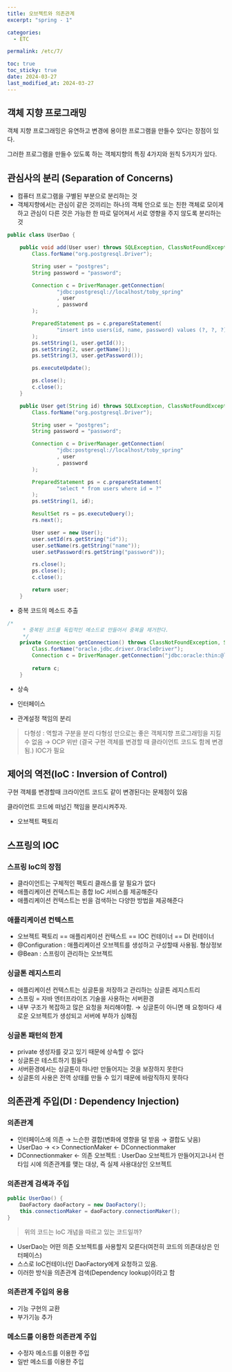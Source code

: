 ```yaml
---
title: 오브젝트와 의존관계
excerpt: "spring - 1"

categories:
  - ETC

permalink: /etc/7/

toc: true
toc_sticky: true
date: 2024-03-27
last_modified_at: 2024-03-27
---
```


## 객체 지향 프로그래밍

객체 지향 프로그래밍은 유연하고 변경에 용이한 프로그램을 만들수 있다는 장점이 있다.

그러한 프로그램을 만들수 있도록 하는 객체지향의 특징 4가지와 원칙 5가지가 있다.

## 관심사의 분리 (Separation of Concerns)

- 컴퓨터 프로그램을 구별된 부분으로 분리하는 것
- 객체지향에서는 관심이 같은 것끼리는 하나의 객체 안으로 또는 친한 객체로 모이게 하고 관심이 다른 것은 가능한 한 따로 덜어져서 서로 영향을 주지 않도록 분리하는 것

```java
public class UserDao {

    public void add(User user) throws SQLException, ClassNotFoundException {
        Class.forName("org.postgresql.Driver");

        String user = "postgres";
        String password = "password";

        Connection c = DriverManager.getConnection(
                "jdbc:postgresql://localhost/toby_spring"
                , user
                , password
        );

        PreparedStatement ps = c.prepareStatement(
                "insert into users(id, name, password) values (?, ?, ?)"
        );
        ps.setString(1, user.getId());
        ps.setString(2, user.getName());
        ps.setString(3, user.getPassword());

        ps.executeUpdate();

        ps.close();
        c.close();
    }

    public User get(String id) throws SQLException, ClassNotFoundException {
        Class.forName("org.postgresql.Driver");

        String user = "postgres";
        String password = "password";

        Connection c = DriverManager.getConnection(
                "jdbc:postgresql://localhost/toby_spring"
                , user
                , password
        );

        PreparedStatement ps = c.prepareStatement(
                "select * from users where id = ?"
        );
        ps.setString(1, id);

        ResultSet rs = ps.executeQuery();
        rs.next();

        User user = new User();
        user.setId(rs.getString("id"));
        user.setName(rs.getString("name"));
        user.setPassword(rs.getString("password"));

        rs.close();
        ps.close();
        c.close();

        return user;
    }    
```

- 중복 코드의 메소드 추출

```java
/*
     * 중복된 코드를 독립적인 메소드로 만들어서 중복을 제거한다.
     */
    private Connection getConnection() throws ClassNotFoundException, SQLException {
        Class.forName("oracle.jdbc.driver.OracleDriver");
        Connection c = DriverManager.getConnection("jdbc:oracle:thin:@localhost:1521:testDB" , "otep", "otep");
        
        return c;
    }
```

- 상속

- 인터페이스
- 관계설정 책임의 분리

> 다형성 : 역할과 구분을 분리
다형성 만으로는 좋은 객체지향 프로그래밍을 지킬 수 없음 → OCP 위반 (결국 구현 객체를 변경할 때 클라이언트 코드도 함께 변경됨.)
IOC가 필요
> 

## 제어의 역전(IoC : Inversion of Control)

구현 객체를 변경할때 크라이언트 코드도 같이 변경된다는 문제점이 있음

클라이언트 코드에 떠넘긴 책임을 분리시켜주자.

- 오브젝트 팩토리

## 스프링의 IOC

### 스프링 IoC의 장점

- 클라이언트는 구체적인 팩토리 클래스를 알 필요가 없다
- 애플리케이션 컨텍스트는 종합 IoC 서비스를 제공해준다
- 애플리케이션 컨텍스트는 빈을 검색하는 다양한 방법을 제공해준다

### 애플리케이션 컨텍스트

- 오브젝트 팩토리 == 애플리케이션 컨텍스트 == IOC 컨테이너 == DI 컨테이너
- @Configuration : 애플리케이션 오브젝트를 생성하고 구성할때 사용됨. 형상정보
- @Bean : 스프링이 관리하는 오브젝트

### 싱글톤 레지스트리

- 애플리케이션 컨텍스트는 싱글톤을 저장하고 관리하는 싱글톤 레지스트리
- 스프링 = 자바 엔터프라이즈 기술을 사용하는 서버환경
- 내부 구조가 복잡하고 많은 요청을 처리해야함. → 싱글톤이 아니면 매 요청마다 새로운 오브젝트가 생성되고 서버에 부하가 심해짐

### 싱글톤 패턴의 한계

- private 생성자를 갖고 있기 때문에 상속할 수 없다
- 싱글톤은 테스트하기 힘들다
- 서버환경에서는 싱글톤이 하나만 만들어지는 것을 보장하지 못한다
- 싱글톤의 사용은 전역 상태를 만들 수 있기 때문에 바람직하지 못하다

## 의존관계 주입(DI : Dependency Injection)

### 의존관계

- 인터페이스에 의존 → 느슨한 결합(변화에 영향을 덜 받음 → 결합도 낮음)
- UserDao → <<interface>> ConnectionMaker ← DConnectionmaker
- DConnectionmaker ← 의존 오브젝트 : UserDao 오브젝트가 만들어지고나서 런타임 시에 의존관계를 맺는 대상, 즉 실제 사용대상인 오브젝트

### 의존관계 검색과 주입

```java
public UserDao() {
	DaoFactory daoFactory = new DaoFactory();
	this.connectionMaker = daoFactory.connectionMaker();
}
```

> 위의 코드는 IoC 개념을 따르고 있는 코드일까?
> 
- UserDao는 어떤 의존 오브젝트를 사용할지 모른다(여전히 코드의 의존대상은 인터페이스)
- 스스로 IoC컨테이너인 DaoFactory에게 요청하고 있음.
- 이러한 방식을 의존관계 검색(Dependency lookup)이라고 함

### 의존관계 주입의 응용

- 기능 구현의 교환
- 부가기능 추가

### 메소드를 이용한 의존관계 주입

- 수정자 메소드를 이용한 주입
- 일반 메소드를 이용한 주입